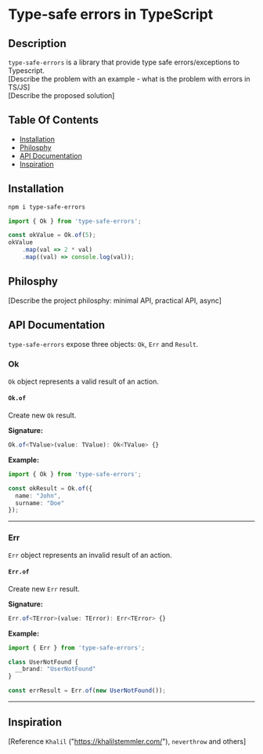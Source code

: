 # Type-safe errors in TypeScript

## Description

`type-safe-errors` is a library that provide type safe errors/exceptions to Typescript.  
[Describe the problem with an example - what is the problem with errors in TS/JS]  
[Describe the proposed solution]  

## Table Of Contents

* [Installation](#installation)
* [Philosphy](#philosphy)
* [API Documentation](#api-documentation)
* [Inspiration](#inspiration)

## Installation

```sh
npm i type-safe-errors
```

```ts
import { Ok } from 'type-safe-errors';

const okValue = Ok.of(5);
okValue
    .map(val => 2 * val)
    .map((val) => console.log(val));
```

## Philosphy
[Describe the project philosphy: minimal API, practical API, async]

## API Documentation

`type-safe-errors` expose three objects: `Ok`, `Err` and `Result`.

### Ok
`Ok` object represents a valid result of an action.

#### `Ok.of`

Create new `Ok` result.

**Signature:**

```typescript
Ok.of<TValue>(value: TValue): Ok<TValue> {}
```

**Example:**

```typescript
import { Ok } from 'type-safe-errors';

const okResult = Ok.of({
  name: "John",
  surname: "Doe"
});
```

---

### Err
`Err` object represents an invalid result of an action.

#### `Err.of`

Create new `Err` result.

**Signature:**

```typescript
Err.of<TError>(value: TError): Err<TError> {}
```

**Example:**

```typescript
import { Err } from 'type-safe-errors';

class UserNotFound {
  __brand: "UserNotFound"
}

const errResult = Err.of(new UserNotFound());
```

---

## Inspiration
[Reference `Khalil` ("https://khalilstemmler.com/"), `neverthrow` and others]

